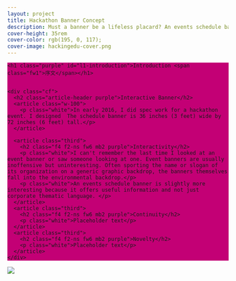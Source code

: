 ```yaml
---
layout: project
title: Hackathon Banner Concept
description: Must a banner be a lifeless placard? An events schedule banner for a hackathon provides opportunities for interaction.
cover-height: 35rem
cover-color: rgb(195, 0, 117);
cover-image: hackingedu-cover.png
---
```

<section class="custom-hackingedu" style="background-color: rgb(195, 0, 117)">

  <container>

    <h1 class="purple" id="l1-introduction">Introduction <span class="fw1">序文</span></h1>


    <div class="cf">
      <h2 class="article-header purple">Interactive Banner</h2>
      <article class="w-100">
        <p class="white">In early 2016, I did spec work for a hackathon event. I designed  The schedule banner is 36 inches (3 feet) wide by 72 inches (6 feet) tall.</p>
      </article>

      <article class="third">
        <h2 class="f4 f2-ns fw6 mb2 purple">Interactivity</h2>
        <p class="white">I can't remember the last time I looked at an event banner or saw someone looking at one. Event banners are usually inoffensive but uninteresting. Often sporting the name or slogan of its organization on a generic graphic backdrop, the banners themselves fall into the environmental backdrop.</p>
        <p class="white">An events schedule banner is slightly more interesting because it offers useful information and not just corporate thematic language. </p>
      </article>
      <article class="third">
        <h2 class="f4 f2-ns fw6 mb2 purple">Continuity</h2>
        <p class="white">Placeholder text</p>
      </article>
      <article class="third">
        <h2 class="f4 f2-ns fw6 mb2 purple">Novelty</h2>
        <p class="white">Placeholder text</p>
      </article>
    </div>
  </container>
</section>
<section class="bg-white">
  <container>
    <img src="{{ site.url }}/images/hackingedu-spec.png" />
  </container>
</section>
